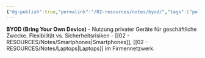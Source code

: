 ```yaml
---
{"dg-publish":true,"permalink":"/02-resources/notes/byod/","tags":["policy/eigene-geräte","mobile/integration","it-sicherheit"],"noteIcon":"","updated":"2025-09-05T10:12:28.566+02:00"}
---
```



**BYOD (Bring Your Own Device)** - Nutzung privater Geräte für geschäftliche Zwecke.
Flexibilität vs. Sicherheitsrisiken - [[02 - RESOURCES/Notes/Smartphones\|Smartphones]], [[02 - RESOURCES/Notes/Laptops\|Laptops]] im Firmennetzwerk.